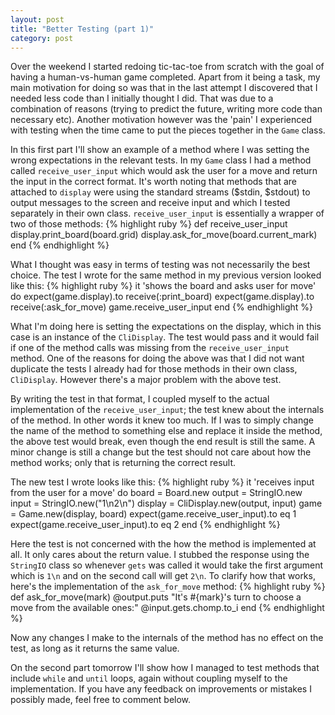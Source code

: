```yaml
---
layout: post
title: "Better Testing (part 1)"
category: post
---
```

Over the weekend I started redoing tic-tac-toe from scratch with the goal of having a human-vs-human game completed. Apart from it being a task, my main motivation for doing so was that in the last attempt I discovered that I needed less code than I initially thought I did. That was due to a combination of reasons (trying to predict the future, writing more code than necessary etc). Another motivation however was the 'pain' I experienced with testing when the time came to put the pieces together in the `Game` class.

In this first part I'll show an example of a method where I was setting the wrong expectations in the relevant tests. In my `Game` class I had a method called `receive_user_input` which would ask the user for a move and return the input in the correct format. It's worth noting that methods that are attached to `display` were using the standard streams ($stdin, $stdout) to output messages to the screen and receive input and which I tested separately in their own class. `receive_user_input` is essentially a wrapper of two of those methods:
{% highlight ruby %}
def receive_user_input
  display.print_board(board.grid)
  display.ask_for_move(board.current_mark)
end
{% endhighlight %}

What I thought was easy in terms of testing was not necessarily the best choice. The test I wrote for the same method in my previous version looked like this:
{% highlight ruby %}
it 'shows the board and asks user for move' do
  expect(game.display).to receive(:print_board)
  expect(game.display).to receive(:ask_for_move)
  game.receive_user_input
end
{% endhighlight %}

What I'm doing here is setting the expectations on the display, which in this case is an instance of the `CliDisplay`. The test would pass and it would fail if one of the method calls was missing from the `receive_user_input` method. One of the reasons for doing the above was that I did not want duplicate the tests I already had for those methods in their own class, `CliDisplay`. However there's a major problem with the above test.

By writing the test in that format, I coupled myself to the actual implementation of the `receive_user_input`; the test knew about the internals of the method. In other words it knew too much. If I was to simply change the name of the method to something else and replace it inside the method, the above test would break, even though the end result is still the same. A minor change is still a change but the test should not care about how the method works; only that is returning the correct result.

The new test I wrote looks like this:
{% highlight ruby %}
it 'receives input from the user for a move' do
  board = Board.new
  output = StringIO.new
  input = StringIO.new("1\n2\n")
  display = CliDisplay.new(output, input)
  game = Game.new(display, board)
  expect(game.receive_user_input).to eq 1
  expect(game.receive_user_input).to eq 2
end
{% endhighlight %}
    
Here the test is not concerned with the how the method is implemented at all. It only cares about the return value. I stubbed the response using the `StringIO` class so whenever `gets` was called it would take the first argument which is `1\n` and on the second call will get `2\n`. To clarify how that works, here's the implementation of the `ask_for_move` method:
{% highlight ruby %}
def ask_for_move(mark)
  @output.puts "It's #{mark}'s turn to choose a move from the available ones:"
  @input.gets.chomp.to_i
end
{% endhighlight %}
  
Now any changes I make to the internals of the method has no effect on the test, as long as it returns the same value.

On the second part tomorrow I'll show how I managed to test methods that include `while` and `until` loops, again without coupling myself to the implementation. If you have any feedback on improvements or mistakes I possibly made, feel free to comment below.
